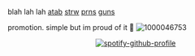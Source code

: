 blah lah lah  [atab](https://sceoul.atabook.org/) [strw](https://rinkouhai.straw.page/) [prns](https://en.pronouns.page/@sceoul) [guns](https://guns.lol/sloth67)

promotion. simple but im proud of it 🥹
![1000046753](https://github.com/user-attachments/assets/631bd879-a400-4c88-8f3f-eaf0539ae985)


<div align="center">

[![spotify-github-profile](https://spotify-github-profile.kittinanx.com/api/view?uid=31z7y23exkyvthttazg65fswoo5m&cover_image=true&theme=novatorem&show_offline=false&background_color=121212&interchange=true&bar_color=0000ff&bar_color_cover=false)](https://github.com/kittinan/spotify-github-profile)

</div>


